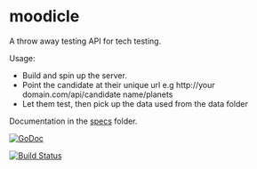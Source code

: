 # moodicle

A throw away testing API for tech testing.

Usage:

* Build and spin up the server. 
* Point the candidate at their unique url e.g http://your domain.com/api/candidate name/planets
* Let them test, then pick up the data used from the data folder

Documentation in the [specs](specs) folder.

[![GoDoc](https://godoc.org/github.com/mattdotmatt/moodicle?status.svg)](https://godoc.org/github.com/mattdotmatt/moodicle)

[![Build Status](https://travis-ci.org/mattdotmatt/moodicle.svg?branch=master)](https://travis-ci.org/mattdotmatt/moodicle)

